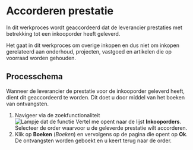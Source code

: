 # Accorderen prestatie

In dit werkproces wordt geaccordeerd dat de leverancier prestaties met betrekking tot een inkooporder heeft geleverd.

Het gaat in dit werkproces om overige inkopen en dus niet om inkopen gerelateerd aan onderhoud, projecten, vastgoed en artikelen die op voorraad worden gehouden.

## Processchema

Wanneer de leverancier de prestatie voor de inkooporder geleverd heeft, dient dit geaccordeerd te worden. Dit doet u door middel van het boeken van ontvangsten. 

1. Navigeer via de zoekfunctionaliteit ![Lampje dat de functie Vertel me opent](https://docs.microsoft.com/nl-NL/dynamics365/business-central/media/ui-search/search_small.png "Vertel me wat u wilt doen")  naar de lijst **Inkooporders**. Selecteer de order waarvoor u de geleverde prestatie wilt accorderen. 
2. Klik op **Boeken** (*Boeken*) en vervolgens op de pagina die opent op **Ok**. De ontvangsten worden geboekt en u keert terug naar de order.
<!--stackedit_data:
eyJoaXN0b3J5IjpbLTU1NzAyOTIzMSw0NzI5ODA1MDAsLTcyMD
MxOTQ0OSwtNzAzNTkzNDQzXX0=
-->